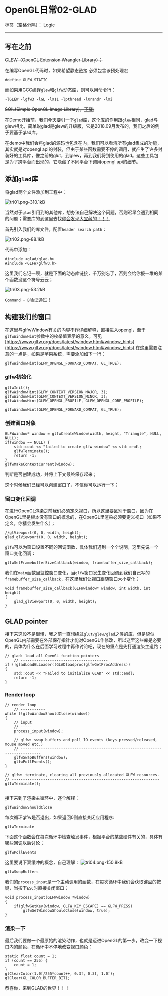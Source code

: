 ﻿# OpenGL日常02-GLAD

标签（空格分隔）： Logic

---

## 写在之前

~~GLEW（OpenGL Extension Wrangler Library）；~~

在编写OpenGL代码时，如果希望静态链接 必须包含该预处理宏
```
#define GLEW_STATIC
```
而如果用GCC编译`glew`和`glfw`动态库，则可以用命令行：
```
-lGLEW -lgfw3 -lGL -lX11 -lpthread -lXrandr -lXi
```

~~SOIL(Simple OpenGL Image Library)，[下载](http://lonesock.net/soil.html);~~

在Demo开始前，我们今天要引一下`glad`库，这个库的作用跟`glew`相同，glad与glew相比，简单说glad是glew的升级版，它是2018.09月发布的，我们之后的例子要基于glad库。

在demo中我们会将glad的源码也包含在内，我们可以看清所有glad集成的功能，其实就是对opengl api的封装，但由于某些函数需要不停的调用，就产生了许多封装好的工具库，像之前的glut，到glew，再到我们将到使用的glad。这些工具包是为了跨平台而出现的，它隐藏了不同平台下调用opengl api的细节。


## 添加`glad`库

将glad两个文件添加到工程中：

![tri01.png-310.1kB][1]

当然对于`glad`引用到的其他库，想办法自己解决这个问题，否则迟早会遇到相同的问题；需要库的到这里去找[你会发现大宝藏的！！！](https://github.com/upointed/LearnOpenGL)

首先引入我们的库文件，配置`header search path`：

![tri02.png-88.1kB][2]

代码中添加：
```
#include <glad/glad.h>
#include <GLFW/glfw3.h>
```
这里我们忘记一项，就是下面的动态库链接，千万别忘了，否则会给你报一堆的某个函数没这个符号云云；

![tri03.png-53.2kB][3]

`Command + B`验证通过！

## 构建我们的窗口

在这里与glfwWindow有关的内容不作详细解释，直接进入opengl，至于`glfwWindowHint`参数中的枚举值表示的意义，可见[https://www.glfw.org/docs/latest/window.html#window_hints](https://www.glfw.org/docs/latest/window.html#window_hints)
在这里需要注意的一点是，如果是苹果系统，需要添加如下一行：
```
glfwWindowHint(GLFW_OPENGL_FORWARD_COMPAT, GL_TRUE);
```

### glfw初始化

```
glfwInit();
glfwWindowHint(GLFW_CONTEXT_VERSION_MAJOR, 3);
glfwWindowHint(GLFW_CONTEXT_VERSION_MINOR, 3);
glfwWindowHint(GLFW_OPENGL_PROFILE, GLFW_OPENGL_CORE_PROFILE);

glfwWindowHint(GLFW_OPENGL_FORWARD_COMPAT, GL_TRUE);
```

### 创建窗口对象

```
GLFWwindow* window = glfwCreateWindow(width, height, "Triangle", NULL, NULL);
if(window == NULL) {
    std::cout << "failed to create glfw window" << std::endl;
    glfwTerminate();
    return -1;
}
glfwMakeContextCurrent(window);
```
判断是否创建成功，并将上下文最终保存起来；

这个时候我们已经可以创建窗口了，不信你可以运行一下；

### 窗口变化回调

在进行OpenGL渲染之前我们必须定义视口，所以这里要区别于窗口，因为在OpenGL里是根本没有窗口的概念的，在OpenGL里渲染必须要定义视口（如果不定义，你猜会发生什么）；

```
//glViewport(0, 0, width, height);
glad_glViewport(0, 0, width, height);
```
`glfw`可以为窗口设置不同的回调函数，具体我们遇到一个个说明，这里先说一个窗口变化回调：
```
glfwSetFramebufferSizeCallback(window, framebuffer_size_callback);
```
我们在`main`函数里监控窗口变化，当`glfw`窗口发生变化回调到我们自己写的`framebuffer_size_callback`，在这里我们让视口跟随窗口大小变化；

```
void framebuffer_size_callback(GLFWwindow* window, int width, int height)
{
    glad_glViewport(0, 0, width, height);
}
```

## GLAD pointer

接下来这段不是很懂，我之前一直想绕过`glut/glew/glad`之类的库，但是貌似OpenGL内部需要在外部保存指针才能对OpenGL作修改，所以这里这些库是必要的，具体为什么在后面学习过程中再作讨论吧，现在的重点是先打通渲染主道路；

```
// glad: load all OpenGL function pointers
    // ---------------------------------------
if (!gladLoadGLLoader((GLADloadproc)glfwGetProcAddress))
{
    std::cout << "Failed to initialize GLAD" << std::endl;
    return -1;
}  
```

### Render loop

```
// render loop
    // -----------
while (!glfwWindowShouldClose(window))
{
    // input
    // -----
    process_input(window);

    // glfw: swap buffers and poll IO events (keys pressed/released, mouse moved etc.)
    // -------------------------------------------------------------------------------
    glfwSwapBuffers(window);
    glfwPollEvents();
}

// glfw: terminate, clearing all previously allocated GLFW resources.
// ------------------------------------------------------------------
glfwTerminate();
    
```

接下来到了渲染主循环中，逐个解释：

```
glfwWindowShouldClose
```
每次循环glfw是否退出，如果返回0则直接关闭应用程序:
```
glfwTerminate
```
下面这个函数会在每次循环中检查触发事件，根据平台的某些硬件有关的，具体有哪些回调以后讨论；
```
glfwPollEvents
```
这里要说下双缓冲的概念，自己理解：
![tri04.png-150.8kB][4]

```
glfwSwapBuffers
```
我们的`process_input`是一个主动调用的函数，在每次循环中我们会获取键盘的按键，当按下`ESC`时直接关闭窗口；
```
void process_input(GLFWwindow *window)
{
    if(glfwGetKey(window, GLFW_KEY_ESCAPE) == GLFW_PRESS)
        glfwSetWindowShouldClose(window, true);
}
```

### 渲染一下

最后我们要做一个最原始的渲染动作，也就是迈进OpenGL的第一步，改变一下视口内的颜色，在循环中不停地改变视口颜色：

```
static float count = 1;
if (count == 255) {
    count = 1;
}
glClearColor(1.0f/255*count++, 0.3f, 0.3f, 1.0f);
glClear(GL_COLOR_BUFFER_BIT);
```
恭喜你，来到GLAD的世界！！！


  [1]: http://static.zybuluo.com/usiege/3jk7wzjja2jp8wa1ii6uy542/tri01.png
  [2]: http://static.zybuluo.com/usiege/q2aqx19gbuv0sukv3e3mk7yc/tri02.png
  [3]: http://static.zybuluo.com/usiege/ud62qsehkrwu5ofambvqhkza/tri03.png
  [4]: http://static.zybuluo.com/usiege/293cikan952re0mivu3ftkug/tri04.png
